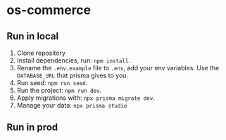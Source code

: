 # os-commerce

## Run in local

1. Clone repository
2. Install dependencies, run: `npm install`.
3. Rename the `.env.example` file to `.env`, add your env variables.
   Use the `DATABASE_URL` that prisma gives to you.
4. Run seed: `npm run seed`.
5. Run the project: `npm run dev`.
6. Apply migrations with: `npx prisma migrate dev`.
7. Manage your data: `npx prisma studio`

## Run in prod
